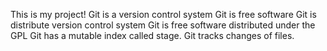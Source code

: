 This is my project!
Git is a version control system
Git is free software
Git is distribute version control system
Git is free software distributed under the GPL 
Git has a mutable index called stage.
Git tracks changes of files.